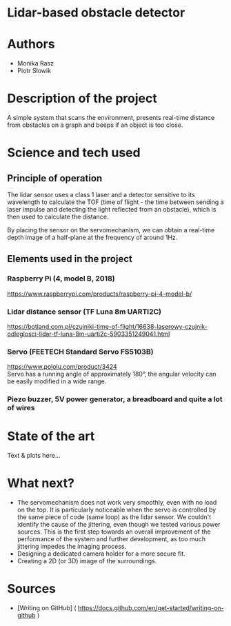 # Lidar-based obstacle detector
# Authors 
- Monika Rasz
- Piotr Słowik
# Description of the project 
A simple system that scans the environment, presents real-time distance from obstacles on a graph and beeps if an object is too close.
# Science and tech used 
## Principle of operation
The lidar sensor uses a class 1 laser and a detector sensitive to its wavelength to calculate the TOF (time of flight - the time between sending a laser impulse and detecting the light reflected from an obstacle), which is then used to calculate the distance. 

By placing the sensor on the servomechanism, we can obtain a real-time depth image of a half-plane at the frequency of around 1Hz.
## Elements used in the project
### Raspberry Pi (4, model B, 2018)
https://www.raspberrypi.com/products/raspberry-pi-4-model-b/
### Lidar distance sensor (TF Luna 8m UARTI2C)
https://botland.com.pl/czujniki-time-of-flight/16638-laserowy-czujnik-odleglosci-lidar-tf-luna-8m-uarti2c-5903351249041.html
### Servo (FEETECH Standard Servo FS5103B)
https://www.pololu.com/product/3424  
Servo has a running angle of approximately 180°, the angular velocity can be easily modified in a wide range.
### Piezo buzzer, 5V power generator, a breadboard and quite a lot of wires
# State of the art 
Text & plots here... 
# What next?
- The servomechanism does not work very smoothly, even with no load on the top. It is particularly noticeable when the servo is controlled by the same piece of code (same loop) as the lidar sensor. We couldn't identify the cause of the jittering, even though we tested various power sources. This is the first step towards an overall improvement of the performance of the system and further development, as too much jittering impedes the imaging process.
- Designing a dedicated camera holder for a more secure fit.
- Creating a 2D (or 3D) image of the surroundings.
# Sources 
- [Writing on GitHub] ( https://docs.github.com/en/get-started/writing-on-github ) 

